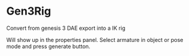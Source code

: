 # Gen3Rig
Convert from genesis 3 DAE export into a IK rig

Will show up in the properties panel. Select armature in object or pose mode and press generate button.
